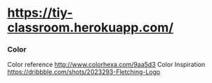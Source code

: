 # https://tiy-classroom.herokuapp.com/





### Color
Color reference http://www.colorhexa.com/9aa5d3
Color Inspiration https://dribbble.com/shots/2023293-Fletching-Logo
